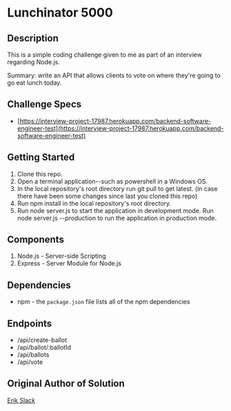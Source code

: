 # Lunchinator 5000

## Description

This is a simple coding challenge given to me as part of an interview regarding Node.js.

Summary: write an API that allows clients to vote on where they're going to go eat lunch today.

## Challenge Specs

* [https://interview-project-17987.herokuapp.com/backend-software-engineer-test](https://interview-project-17987.herokuapp.com/backend-software-engineer-test)

## Getting Started

1. Clone this repo.
1. Open a terminal application--such as powershell in a Windows OS.
1. In the local repository's root directory run git pull to get latest. (in case there have been some changes since last you cloned this repo)
1. Run npm install in the local repository's root directory.
1. Run node server.js to start the application in development mode. Run node server.js --production to run the application in production mode.

## Components

1. Node.js - Server-side Scripting
1. Express - Server Module for Node.js

## Dependencies

* npm - the `package.json` file lists all of the npm dependencies

## Endpoints

* /api/create-ballot
* /api/ballot/:ballotId
* /api/ballots
* /api/vote

## Original Author of Solution

[Erik Slack](https://github.com/erik-slack/)